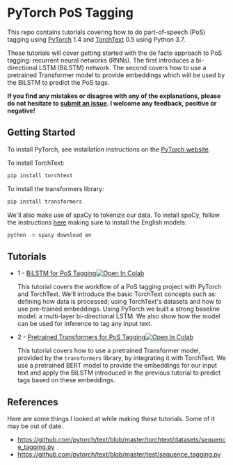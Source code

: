 # PyTorch PoS Tagging

This repo contains tutorials covering how to do part-of-speech (PoS) tagging using [PyTorch](https://github.com/pytorch/pytorch) 1.4 and [TorchText](https://github.com/pytorch/text) 0.5 using Python 3.7.

These tutorials will cover getting started with the de facto approach to PoS tagging: recurrent neural networks (RNNs). The first introduces a bi-directional LSTM (BiLSTM) network. The second covers how to use a pretrained Transformer model to provide embeddings which will be used by the BiLSTM to predict the PoS tags.

**If you find any mistakes or disagree with any of the explanations, please do not hesitate to [submit an issue](https://github.com/bentrevett/pytorch-pos-tagging/issues/new). I welcome any feedback, positive or negative!**

## Getting Started

To install PyTorch, see installation instructions on the [PyTorch website](pytorch.org).

To install TorchText:

``` bash
pip install torchtext
```

To install the transformers library:

```bash
pip install transformers
```

We'll also make use of spaCy to tokenize our data. To install spaCy, follow the instructions [here](https://spacy.io/usage/) making sure to install the English models:

``` bash
python -m spacy download en
```

## Tutorials

* 1 - [BiLSTM for PoS Tagging](https://github.com/bentrevett/pytorch-pos-tagging/blob/master/1%20-%20BiLSTM%20for%20PoS%20Tagging.ipynb)[![Open In Colab](https://colab.research.google.com/assets/colab-badge.svg)](https://colab.research.google.com/github/bentrevett/pytorch-pos-tagging/blob/master/1%20-%20BiLSTM%20for%20PoS%20Tagging.ipynb)

    This tutorial covers the workflow of a PoS tagging project with PyTorch and TorchText. We'll introduce the basic TorchText concepts such as: defining how data is processed; using TorchText's datasets and how to use pre-trained embeddings. Using PyTorch we built a strong baseline model: a multi-layer bi-directional LSTM. We also show how the model can be used for inference to tag any input text.

* 2 - [Pretrained Transformers for PoS Tagging](https://github.com/bentrevett/pytorch-pos-tagging/blob/master/2%20-%20Pretrained%20Transformers%20for%20PoS%20Tagging.ipynb)[![Open In Colab](https://colab.research.google.com/assets/colab-badge.svg)](https://colab.research.google.com/github/bentrevett/pytorch-pos-tagging/blob/master/2%20-%20Pretrained%20Transformers%20for%20PoS%20Tagging.ipynb)

    This tutorial covers how to use a pretrained Transformer model, provided by the `transformers` library, by integrating it with TorchText. We use a pretrained BERT model to provide the embeddings for our input text and apply the BiLSTM introduced in the previous tutorial to predict tags based on these embeddings.

## References

Here are some things I looked at while making these tutorials. Some of it may be out of date.

- https://github.com/pytorch/text/blob/master/torchtext/datasets/sequence_tagging.py
- https://github.com/pytorch/text/blob/master/test/sequence_tagging.py